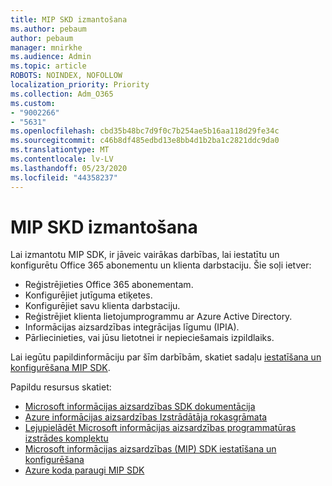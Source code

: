 ```yaml
---
title: MIP SKD izmantošana
ms.author: pebaum
author: pebaum
manager: mnirkhe
ms.audience: Admin
ms.topic: article
ROBOTS: NOINDEX, NOFOLLOW
localization_priority: Priority
ms.collection: Adm_O365
ms.custom:
- "9002266"
- "5631"
ms.openlocfilehash: cbd35b48bc7d9f0c7b254ae5b16aa118d29fe34c
ms.sourcegitcommit: c46b8df485edbd13e8bb4d1b2ba1c2821ddc9da0
ms.translationtype: MT
ms.contentlocale: lv-LV
ms.lasthandoff: 05/23/2020
ms.locfileid: "44358237"
---
```

# <a name="using-mip-skd"></a>MIP SKD izmantošana

Lai izmantotu MIP SDK, ir jāveic vairākas darbības, lai iestatītu un konfigurētu Office 365 abonementu un klienta darbstaciju. Šie soļi ietver:

- Reģistrējieties Office 365 abonementam.
- Konfigurējiet jutīguma etiķetes.
- Konfigurējiet savu klienta darbstaciju.
- Reģistrējiet klienta lietojumprogrammu ar Azure Active Directory.
- Informācijas aizsardzības integrācijas līgumu (IPIA).
- Pārliecinieties, vai jūsu lietotnei ir nepieciešamais izpildlaiks.

Lai iegūtu papildinformāciju par šīm darbībām, skatiet sadaļu [iestatīšana un konfigurēšana MIP SDK](https://docs.microsoft.com/information-protection/develop/setup-configure-mip).

Papildu resursus skatiet:

- [Microsoft informācijas aizsardzības SDK dokumentācija](https://docs.microsoft.com/information-protection/develop/)
- [Azure informācijas aizsardzības Izstrādātāja rokasgrāmata](https://docs.microsoft.com/azure/information-protection/develop/developers-guide)
- [Lejupielādēt Microsoft informācijas aizsardzības programmatūras izstrādes komplektu](https://www.microsoft.com/download/details.aspx?id=57392)
- [Microsoft informācijas aizsardzības (MIP) SDK iestatīšana un konfigurēšana](https://docs.microsoft.com/information-protection/develop/setup-configure-mip)
- [Azure koda paraugi MIP SDK](https://azure.microsoft.com/resources/samples/?sort=0&term=mipsdk)
